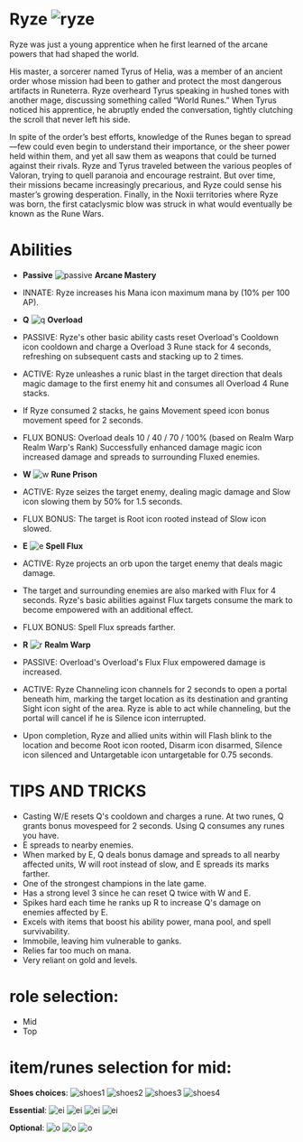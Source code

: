 # Ryze ![ryze](https://static.wikia.nocookie.net/leagueoflegends/images/2/23/Ryze_OriginalSquare.png/revision/latest/scale-to-width-down/42?cb=20160630224634)

Ryze was just a young apprentice when he first learned of the arcane powers that had shaped the world.

His master, a sorcerer named Tyrus of Helia, was a member of an ancient order whose mission had been to gather and protect the most dangerous artifacts in Runeterra. Ryze overheard Tyrus speaking in hushed tones with another mage, discussing something called “World Runes.” When Tyrus noticed his apprentice, he abruptly ended the conversation, tightly clutching the scroll that never left his side.

In spite of the order’s best efforts, knowledge of the Runes began to spread—few could even begin to understand their importance, or the sheer power held within them, and yet all saw them as weapons that could be turned against their rivals. Ryze and Tyrus traveled between the various peoples of Valoran, trying to quell paranoia and encourage restraint. But over time, their missions became increasingly precarious, and Ryze could sense his master’s growing desperation. Finally, in the Noxii territories where Ryze was born, the first cataclysmic blow was struck in what would eventually be known as the Rune Wars.

# Abilities
- **Passive** ![passive](https://static.wikia.nocookie.net/leagueoflegends/images/d/d2/Ryze_Arcane_Mastery.png/revision/latest?cb=20240813154444) **Arcane Mastery** 
- INNATE: Ryze increases his Mana icon maximum mana by (10% per 100 AP).
  
- **Q** ![q](https://static.wikia.nocookie.net/leagueoflegends/images/8/89/Ryze_Overload.png/revision/latest?cb=20240813155121) **Overload**
- PASSIVE: Ryze's other basic ability casts reset Overload's Cooldown icon cooldown and charge a Overload 3 Rune stack for 4 seconds, refreshing on subsequent casts and stacking up to 2 times.
- ACTIVE: Ryze unleashes a runic blast in the target direction that deals magic damage to the first enemy hit and consumes all Overload 4 Rune stacks.
- If Ryze consumed 2 stacks, he gains Movement speed icon bonus movement speed for 2 seconds.
- FLUX BONUS: Overload deals 10 / 40 / 70 / 100% (based on Realm Warp Realm Warp's Rank) Successfully enhanced damage magic icon increased damage and spreads to surrounding Fluxed enemies.
  
- **W** ![w](https://static.wikia.nocookie.net/leagueoflegends/images/0/07/Ryze_Rune_Prison.png/revision/latest?cb=20240813155215) **Rune Prison**
- ACTIVE: Ryze seizes the target enemy, dealing magic damage and Slow icon slowing them by 50% for 1.5 seconds.
- FLUX BONUS: The target is Root icon rooted instead of Slow icon slowed.
  
- **E** ![e](https://static.wikia.nocookie.net/leagueoflegends/images/c/ce/Ryze_Spell_Flux.png/revision/latest?cb=20240813155231) **Spell Flux**
- ACTIVE: Ryze projects an orb upon the target enemy that deals magic damage.
- The target and surrounding enemies are also marked with Flux for 4 seconds. Ryze's basic abilities against Flux targets consume the mark to become empowered with an additional effect.
- FLUX BONUS: Spell Flux spreads farther.
  
- **R** ![r](https://static.wikia.nocookie.net/leagueoflegends/images/c/cb/Ryze_Realm_Warp.png/revision/latest?cb=20240813155205) **Realm Warp**
- PASSIVE: Overload's Overload's Flux Flux empowered damage is increased.
- ACTIVE: Ryze Channeling icon channels for 2 seconds to open a portal beneath him, marking the target location as its destination and granting Sight icon sight of the area. Ryze is able to act while channeling, but the portal will cancel if he is Silence icon interrupted.
- Upon completion, Ryze and allied units within will Flash blink to the location and become Root icon rooted, Disarm icon disarmed, Silence icon silenced and Untargetable icon untargetable for 0.75 seconds.

# TIPS AND TRICKS

- Casting W/E resets Q's cooldown and charges a rune. At two runes, Q grants bonus movespeed for 2 seconds. Using Q consumes any runes you have.
- E spreads to nearby enemies.
- When marked by E, Q deals bonus damage and spreads to all nearby affected units, W will root instead of slow, and E spreads its marks farther.
- One of the strongest champions in the late game.
- Has a strong level 3 since he can reset Q twice with W and E.
- Spikes hard each time he ranks up R to increase Q's damage on enemies affected by E.
- Excels with items that boost his ability power, mana pool, and spell survivability.
- Immobile, leaving him vulnerable to ganks.
- Relies far too much on mana.
- Very reliant on gold and levels.

# role selection:
- Mid
- Top

# item/runes selection for mid:
**Shoes choices**:
![shoes1](https://static.wikia.nocookie.net/leagueoflegends/images/6/60/Sorcerer%27s_Shoes_item.png/revision/latest/scale-to-width-down/40?cb=20201118210136)
![shoes2](https://static.wikia.nocookie.net/leagueoflegends/images/b/be/Plated_Steelcaps_item.png/revision/latest/scale-to-width-down/40?cb=20201029223540)
![shoes3](https://static.wikia.nocookie.net/leagueoflegends/images/9/96/Mercury%27s_Treads_item.png/revision/latest/scale-to-width-down/40?cb=20201027211544)
![shoes4](https://static.wikia.nocookie.net/leagueoflegends/images/1/14/Ionian_Boots_of_Lucidity_item.png/revision/latest/scale-to-width-down/40?cb=20201029200352)

**Essential**:
![ei](https://static.wikia.nocookie.net/leagueoflegends/images/4/47/Archangel%27s_Staff_item.png/revision/latest/scale-to-width-down/40?cb=20201027192425)
![ei](https://static.wikia.nocookie.net/leagueoflegends/images/8/8c/Rod_of_Ages_item.png/revision/latest/scale-to-width-down/40?cb=20221020150244)
![ei](https://static.wikia.nocookie.net/leagueoflegends/images/c/c5/Rabadon%27s_Deathcap_item.png/revision/latest/scale-to-width-down/40?cb=20201118205704)
![ei](https://static.wikia.nocookie.net/leagueoflegends/images/6/65/Void_Staff_item.png/revision/latest/scale-to-width-down/40?cb=20221019173839)

**Optional**:
![o]()
![o]()
![o]()
